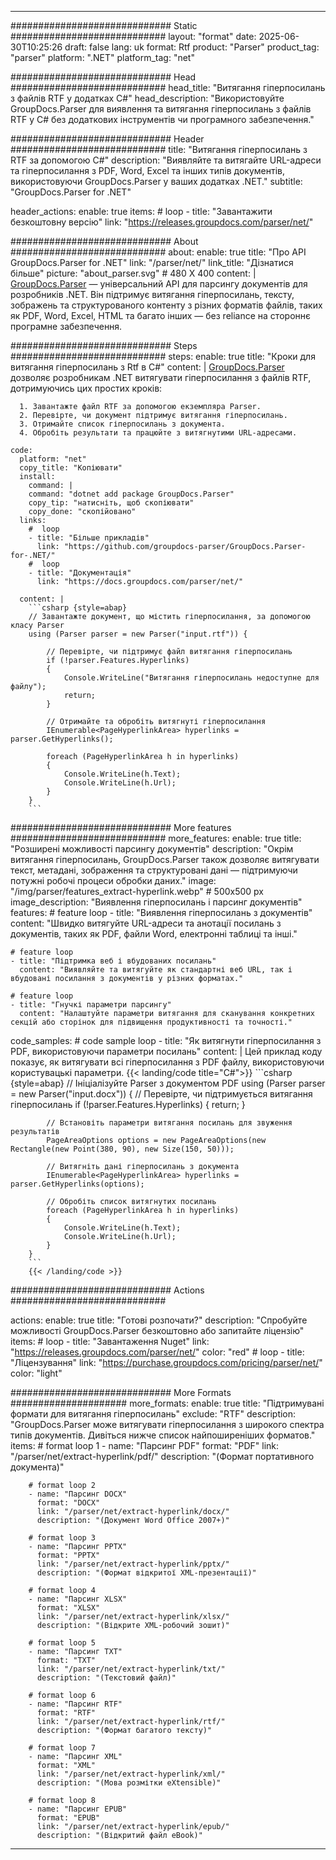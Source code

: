 


---
############################# Static ############################
layout: "format"
date:  2025-06-30T10:25:26
draft: false
lang: uk
format: Rtf
product: "Parser"
product_tag: "parser"
platform: ".NET"
platform_tag: "net"

############################# Head ############################
head_title: "Витягання гіперпосилань з файлів RTF у додатках C#"
head_description: "Використовуйте GroupDocs.Parser для виявлення та витягання гіперпосилань з файлів RTF у C# без додаткових інструментів чи програмного забезпечення."

############################# Header ############################
title: "Витягання гіперпосилань з RTF за допомогою C#" 
description: "Виявляйте та витягайте URL-адреси та гіперпосилання з PDF, Word, Excel та інших типів документів, використовуючи GroupDocs.Parser у ваших додатках .NET."
subtitle: "GroupDocs.Parser for .NET" 

header_actions:
  enable: true
  items:
    #  loop
    - title: "Завантажити безкоштовну версію"
      link: "https://releases.groupdocs.com/parser/net/"
      
############################# About ############################
about:
    enable: true
    title: "Про API GroupDocs.Parser for .NET"
    link: "/parser/net/"
    link_title: "Дізнатися більше"
    picture: "about_parser.svg" # 480 X 400
    content: |
       [GroupDocs.Parser](/parser/net/) — універсальний API для парсингу документів для розробників .NET. Він підтримує витягання гіперпосилань, тексту, зображень та структурованого контенту з різних форматів файлів, таких як PDF, Word, Excel, HTML та багато інших — без reliance на стороннє програмне забезпечення.

############################# Steps ############################
steps:
    enable: true
    title: "Кроки для витягання гіперпосилань з Rtf в C#"
    content: |
      [GroupDocs.Parser](/parser/net/) дозволяє розробникам .NET витягувати гіперпосилання з файлів RTF, дотримуючись цих простих кроків:
      
      1. Завантажте файл RTF за допомогою екземпляра Parser.
      2. Перевірте, чи документ підтримує витягання гіперпосилань.
      3. Отримайте список гіперпосилань з документа.
      4. Обробіть результати та працюйте з витягнутими URL-адресами.
   
    code:
      platform: "net"
      copy_title: "Копіювати"
      install:
        command: |
        command: "dotnet add package GroupDocs.Parser"
        copy_tip: "натисніть, щоб скопіювати"
        copy_done: "скопійовано"
      links:
        #  loop
        - title: "Більше прикладів"
          link: "https://github.com/groupdocs-parser/GroupDocs.Parser-for-.NET/"
        #  loop
        - title: "Документація"
          link: "https://docs.groupdocs.com/parser/net/"
          
      content: |
        ```csharp {style=abap}
        // Завантажте документ, що містить гіперпосилання, за допомогою класу Parser
        using (Parser parser = new Parser("input.rtf")) {

            // Перевірте, чи підтримує файл витягання гіперпосилань
            if (!parser.Features.Hyperlinks)
            {
                Console.WriteLine("Витягання гіперпосилань недоступне для файлу");
                return;
            }

            // Отримайте та обробіть витягнуті гіперпосилання
            IEnumerable<PageHyperlinkArea> hyperlinks = parser.GetHyperlinks();

            foreach (PageHyperlinkArea h in hyperlinks)
            {
                Console.WriteLine(h.Text);
                Console.WriteLine(h.Url);
            }
        }
        ```  

############################# More features ############################
more_features:
  enable: true
  title: "Розширені можливості парсингу документів"
  description: "Окрім витягання гіперпосилань, GroupDocs.Parser також дозволяє витягувати текст, метадані, зображення та структуровані дані — підтримуючи потужні робочі процеси обробки даних."
  image: "/img/parser/features_extract-hyperlink.webp" # 500x500 px
  image_description: "Виявлення гіперпосилань і парсинг документів"
  features:
    # feature loop
    - title: "Виявлення гіперпосилань з документів"
      content: "Швидко витягуйте URL-адреси та анотації посилань з документів, таких як PDF, файли Word, електронні таблиці та інші."

    # feature loop
    - title: "Підтримка веб і вбудованих посилань"
      content: "Виявляйте та витягуйте як стандартні веб URL, так і вбудовані посилання з документів у різних форматах."

    # feature loop
    - title: "Гнучкі параметри парсингу"
      content: "Налаштуйте параметри витягання для сканування конкретних секцій або сторінок для підвищення продуктивності та точності."
      
  code_samples:
    # code sample loop
    - title: "Як витягнути гіперпосилання з PDF, використовуючи параметри посилань"
      content: |
        Цей приклад коду показує, як витягувати всі гіперпосилання з PDF файлу, використовуючи користувацькі параметри.
        {{< landing/code title="C#">}}
        ```csharp {style=abap}
        //  Ініціалізуйте Parser з документом PDF
        using (Parser parser = new Parser("input.docx"))
        {
            // Перевірте, чи підтримується витягання гіперпосилань
            if (!parser.Features.Hyperlinks)
            {
                return;
            }

            // Встановіть параметри витягання посилань для звуження результатів
            PageAreaOptions options = new PageAreaOptions(new Rectangle(new Point(380, 90), new Size(150, 50)));

            // Витягніть дані гіперпосилань з документа
            IEnumerable<PageHyperlinkArea> hyperlinks = parser.GetHyperlinks(options);

            // Обробіть список витягнутих посилань
            foreach (PageHyperlinkArea h in hyperlinks)
            {
                Console.WriteLine(h.Text);
                Console.WriteLine(h.Url);
            }
        }
        ```
        {{< /landing/code >}}


############################# Actions ############################

actions:
  enable: true
  title: "Готові розпочати?"
  description: "Спробуйте можливості GroupDocs.Parser безкоштовно або запитайте ліцензію"
  items:
    #  loop
    - title: "Завантаження Nuget"
      link: "https://releases.groupdocs.com/parser/net/"
      color: "red"
        #  loop
    - title: "Ліцензування"
      link: "https://purchase.groupdocs.com/pricing/parser/net/"
      color: "light"


############################# More Formats #####################
more_formats:
    enable: true
    title: "Підтримувані формати для витягання гіперпосилань"
    exclude: "RTF"
    description: "GroupDocs.Parser може витягувати гіперпосилання з широкого спектра типів документів. Дивіться нижче список найпоширеніших форматов."
    items: 
        # format loop 1
        - name: "Парсинг PDF"
          format: "PDF"
          link: "/parser/net/extract-hyperlink/pdf/"
          description: "(Формат портативного документа)"
          
        # format loop 2
        - name: "Парсинг DOCX"
          format: "DOCX"
          link: "/parser/net/extract-hyperlink/docx/"
          description: "(Документ Word Office 2007+)"
          
        # format loop 3
        - name: "Парсинг PPTX"
          format: "PPTX"
          link: "/parser/net/extract-hyperlink/pptx/"
          description: "(Формат відкритої XML-презентації)"
          
        # format loop 4
        - name: "Парсинг XLSX"
          format: "XLSX"
          link: "/parser/net/extract-hyperlink/xlsx/"
          description: "(Відкрите XML-робочий зошит)"
          
        # format loop 5
        - name: "Парсинг TXT"
          format: "TXT"
          link: "/parser/net/extract-hyperlink/txt/"
          description: "(Текстовий файл)"
          
        # format loop 6
        - name: "Парсинг RTF"
          format: "RTF"
          link: "/parser/net/extract-hyperlink/rtf/"
          description: "(Формат багатого тексту)"
          
        # format loop 7
        - name: "Парсинг XML"
          format: "XML"
          link: "/parser/net/extract-hyperlink/xml/"
          description: "(Мова розмітки eXtensible)"
          
        # format loop 8
        - name: "Парсинг EPUB"
          format: "EPUB"
          link: "/parser/net/extract-hyperlink/epub/"
          description: "(Відкритий файл eBook)"
         
          

---